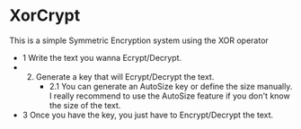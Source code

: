 # XorCrypt
This is a simple Symmetric Encryption system using the XOR operator

- 1 Write the text you wanna Ecrypt/Decrypt.
- 2. Generate a key that will Ecrypt/Decrypt the text.
     - 2.1 You can generate an AutoSize key or define the size manually. I really recommend to use the AutoSize feature if you don't know the size of the text.
- 3 Once you have the key, you just have to Encrypt/Decrypt the text.
